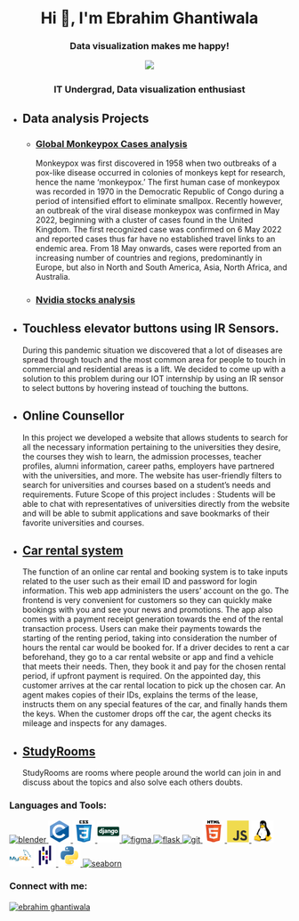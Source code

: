 <h1 align="center">Hi 👋, I'm Ebrahim Ghantiwala</h1>
<h3 align="center">Data visualization makes me happy!</h3>
<p align="center">
<img style="width:50%" src="https://media.giphy.com/media/3K7MTeqALjvSo/giphy.gif">
</p>
<h3 align="center">IT Undergrad, Data visualization enthusiast</h3>

<ul>
  <li><h2>Data analysis Projects</h2></li>
    <ul>
    <li><h3><a href='https://www.kaggle.com/code/ebrahimghantiwala/global-monkeypox-cases-analysis'>Global Monkeypox Cases analysis</a></h3></li>
      <p>Monkeypox was first discovered in 1958 when two outbreaks of a pox-like disease occurred in colonies of monkeys kept for research, hence the name ‘monkeypox.’ The first human case of monkeypox was recorded in 1970 in the Democratic Republic of Congo during a period of intensified effort to eliminate smallpox.
Recently however, an outbreak of the viral disease monkeypox was confirmed in May 2022, beginning with a cluster of cases found in the United Kingdom. The first recognized case was confirmed on 6 May 2022 and reported cases thus far have no established travel links to an endemic area. From 18 May onwards, cases were reported from an increasing number of countries and regions, predominantly in Europe, but also in North and South America, Asia, North Africa, and Australia.</p>
    <li><h3><a href='https://www.kaggle.com/code/ebrahimghantiwala/nvidia-stocks-analysis'>Nvidia stocks analysis</a></h3></li>
    </ul>
  <li><h2>Touchless elevator buttons using IR Sensors.</h2></li>
  <p>During this pandemic situation we discovered that a lot of diseases are spread through touch and the most common area for people to touch in commercial and residential areas is a lift. We decided to come up with a solution to this problem during our IOT internship by using an IR sensor to select buttons by hovering instead of touching the buttons.</p>
  <li><h2>Online Counsellor</h2></li>
  <p>In this project we developed a website that allows students to search for all the necessary information pertaining to the universities they desire, the courses they wish to learn, the admission processes, teacher profiles, alumni information, career paths, employers have partnered with the universities, and more.
The website has user-friendly filters to search for universities and courses based on a student’s needs and requirements.
Future Scope of this project includes :
Students will be able to chat with representatives of universities directly from the website and will be able to submit applications and save bookmarks of their favorite universities and courses.</p>
  <li><h2><a href="https://car-booking-system.000webhostapp.com/index.php">Car rental system</a></h2></li>
  <p>The function of an online car rental and booking system is to take inputs related to the user such as their email ID and password for login information. 
This web app administers the users’ account on the go. The frontend is very convenient for customers so they can quickly make bookings with you and see your news and promotions. The app also comes with a payment receipt generation towards the end of the rental transaction process. Users can make their payments towards the starting of the renting period, taking into consideration the number of hours the rental car would be booked for. If a driver decides to rent a car beforehand, they go to a car rental website or app and find a vehicle that meets their needs. Then, they book it and pay for the chosen rental period, if upfront payment is required. On the appointed day, this customer arrives at the car rental location to pick up the chosen car. An agent makes copies of their IDs, explains the terms of the lease, instructs them on any special features of the car, and finally hands them the keys. When the customer drops off the car, the agent checks its mileage and inspects for any damages.</p>
  <li><h2><a href="https://car-booking-system.000webhostapp.com/index.php">StudyRooms</a></h2></li>
  <p>StudyRooms are rooms where people around the world can join in and discuss about the topics and also solve each others doubts.</p>
</ul>

<h3 align="left">Languages and Tools:</h3>
<p align="left"> <a href="https://www.blender.org/" target="_blank" rel="noreferrer"> <img src="https://download.blender.org/branding/community/blender_community_badge_white.svg" alt="blender" width="40" height="40"/> </a> <a href="https://www.cprogramming.com/" target="_blank" rel="noreferrer"> <img src="https://raw.githubusercontent.com/devicons/devicon/master/icons/c/c-original.svg" alt="c" width="40" height="40"/> </a> <a href="https://www.w3schools.com/css/" target="_blank" rel="noreferrer"> <img src="https://raw.githubusercontent.com/devicons/devicon/master/icons/css3/css3-original-wordmark.svg" alt="css3" width="40" height="40"/> </a> <a href="https://www.djangoproject.com/" target="_blank" rel="noreferrer"> <img src="https://raw.githubusercontent.com/devicons/devicon/master/icons/django/django-original.svg" alt="django" width="40" height="40"/> </a> <a href="https://www.figma.com/" target="_blank" rel="noreferrer"> <img src="https://www.vectorlogo.zone/logos/figma/figma-icon.svg" alt="figma" width="40" height="40"/> </a> <a href="https://flask.palletsprojects.com/" target="_blank" rel="noreferrer"> <img src="https://www.vectorlogo.zone/logos/pocoo_flask/pocoo_flask-icon.svg" alt="flask" width="40" height="40"/> </a> <a href="https://git-scm.com/" target="_blank" rel="noreferrer"> <img src="https://www.vectorlogo.zone/logos/git-scm/git-scm-icon.svg" alt="git" width="40" height="40"/> </a> <a href="https://www.w3.org/html/" target="_blank" rel="noreferrer"> <img src="https://raw.githubusercontent.com/devicons/devicon/master/icons/html5/html5-original-wordmark.svg" alt="html5" width="40" height="40"/> </a> <a href="https://developer.mozilla.org/en-US/docs/Web/JavaScript" target="_blank" rel="noreferrer"> <img src="https://raw.githubusercontent.com/devicons/devicon/master/icons/javascript/javascript-original.svg" alt="javascript" width="40" height="40"/> </a> <a href="https://www.linux.org/" target="_blank" rel="noreferrer"> <img src="https://raw.githubusercontent.com/devicons/devicon/master/icons/linux/linux-original.svg" alt="linux" width="40" height="40"/> </a> <a href="https://www.mysql.com/" target="_blank" rel="noreferrer"> <img src="https://raw.githubusercontent.com/devicons/devicon/master/icons/mysql/mysql-original-wordmark.svg" alt="mysql" width="40" height="40"/> </a> <a href="https://pandas.pydata.org/" target="_blank" rel="noreferrer"> <img src="https://raw.githubusercontent.com/devicons/devicon/2ae2a900d2f041da66e950e4d48052658d850630/icons/pandas/pandas-original.svg" alt="pandas" width="40" height="40"/> </a> <a href="https://www.python.org" target="_blank" rel="noreferrer"> <img src="https://raw.githubusercontent.com/devicons/devicon/master/icons/python/python-original.svg" alt="python" width="40" height="40"/> </a> <a href="https://seaborn.pydata.org/" target="_blank" rel="noreferrer"> <img src="https://seaborn.pydata.org/_images/logo-mark-lightbg.svg" alt="seaborn" width="40" height="40"/> </a> </p>

<h3 align="left">Connect with me:</h3>
<p align="left">
<a href="https://linkedin.com/in/ebrahim ghantiwala" target="blank"><img align="center" src="https://raw.githubusercontent.com/rahuldkjain/github-profile-readme-generator/master/src/images/icons/Social/linked-in-alt.svg" alt="ebrahim ghantiwala" height="30" width="40" /></a>
</p>
